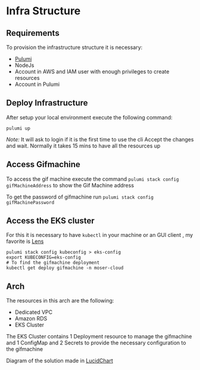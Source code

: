 # Infra Structure


## Requirements
To provision the infrastructure structure it is necessary:
+ [Pulumi](https://www.pulumi.com/docs/get-started/aws/)
+ NodeJs 
+ Account in AWS and IAM user with enough privileges to create resources
+ Account in Pulumi
  
## Deploy Infrastructure

After setup your local environment execute the following command:
```
pulumi up
```
*Note:* It will ask to login if it is the first time to use the cli
Accept the changes and wait. Normally it takes 15 mins to have all the resources up

## Access Gifmachine
To access the gif machine execute the command `pulumi stack config gifMachineAddress` to show the Gif Machine address 

To get the password of gifmachine run `pulumi stack config gifMachinePassword`

## Access the EKS cluster 
For this it is necessary to have `kubectl` in your machine or an GUI client , my favorite is [Lens](https://k8slens.dev/)
```shell
pulumi stack config kubeconfig > eks-config
export KUBECONFIG=eks-config
# To find the gifmachine deployment 
kubectl get deploy gifmachine -n moser-cloud 
```


## Arch

The resources in this arch are the following:
- Dedicated VPC
- Amazon RDS
- EKS Cluster

The EKS Cluster contains 1 Deployment resource to manage the gifmachine and 1 ConfigMap and 2 Secrets to provide the necessary configuration to the gifmachine

Diagram of the solution made in [LucidChart](https://lucid.app/documents/view/d8b7ec78-15f1-4f00-a63e-8f93ec13f5de)